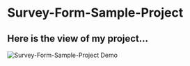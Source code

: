 # Survey-Form-Sample-Project

## Here is the view of my project...

![Survey-Form-Sample-Project Demo](SurveyForm.gif)